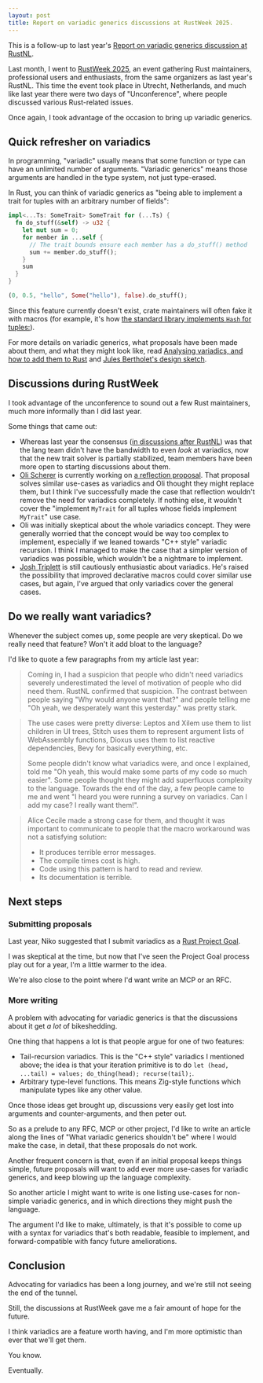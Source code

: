 ```yaml
---
layout: post
title: Report on variadic generics discussions at RustWeek 2025.
---
```


This is a follow-up to last year's [Report on variadic generics discussion at RustNL](https://poignardazur.github.io/2024/05/25/report-on-rustnl-variadics/).

Last month, I went to [RustWeek 2025](https://rustweek.org/), an event gathering Rust maintainers, professional users and enthusiasts, from the same organizers as last year's RustNL.
This time the event took place in Utrecht, Netherlands, and much like last year there were two days of "Unconference", where people discussed various Rust-related issues.

Once again, I took advantage of the occasion to bring up variadic generics.

## Quick refresher on variadics

In programming, "variadic" usually means that some function or type can have an unlimited number of arguments.
"Variadic generics" means those arguments are handled in the type system, not just type-erased.

In Rust, you can think of variadic generics as "being able to implement a trait for tuples with an arbitrary number of fields":

```rust
impl<...Ts: SomeTrait> SomeTrait for (...Ts) {
  fn do_stuff(&self) -> u32 {
    let mut sum = 0;
    for member in ...self {
      // The trait bounds ensure each member has a do_stuff() method
      sum += member.do_stuff();
    }
    sum
  }
}

(0, 0.5, "hello", Some("hello"), false).do_stuff();
```

Since this feature currently doesn't exist, crate maintainers will often fake it with macros (for example, it's how [the standard library implements `Hash` for tuples:](https://github.com/rust-lang/rust/blob/54ab4258397030d71cbc5fbf279c0bc1861560aa/library/core/src/hash/mod.rs#L927-L939)).

For more details on variadic generics, what proposals have been made about them, and what they might look like, read [Analysing variadics, and how to add them to Rust](https://poignardazur.github.io/2021/01/30/variadic-generics/) and [Jules Bertholet's design sketch](https://hackmd.io/@Jules-Bertholet/HJFy6uzDh).


## Discussions during RustWeek

I took advantage of the unconference to sound out a few Rust maintainers, much more informally than I did last year.

Some things that came out:

- Whereas last year the consensus ([in discussions after RustNL](https://rust-lang.zulipchat.com/#narrow/channel/213817-t-lang/topic/Report.20on.20variadic.20generics.20discussion.20at.20RustNL.2E/near/440652162)) was that the lang team didn't have the bandwidth to even *look* at variadics, now that the new trait solver is partially stabilized, team members have been more open to starting discussions about them.
- [Oli Scherer](https://github.com/oli-obk) is currently working on [a reflection proposal](https://github.com/rust-lang/rust-project-goals/pull/311). That proposal solves similar use-cases as variadics and Oli thought they might replace them, but I think I've successfully made the case that reflection wouldn't remove the need for variadics completely. If nothing else, it wouldn't cover the "implement `MyTrait` for all tuples whose fields implement `MyTrait`" use case.
- Oli was initially skeptical about the whole variadics concept. They were generally worried that the concept would be way too complex to implement, especially if we leaned towards "C++ style" variadic recursion. I think I managed to make the case that a simpler version of variadics was possible, which wouldn't be a nightmare to implement.
- [Josh Triplett](https://github.com/joshtriplett) is still cautiously enthusiastic about variadics. He's raised the possibility that improved declarative macros could cover similar use cases, but again, I've argued that only variadics cover the general cases.


## Do we really want variadics?

Whenever the subject comes up, some people are very skeptical.
Do we really need that feature?
Won't it add bloat to the language?

I'd like to quote a few paragraphs from my article last year:

> Coming in, I had a suspicion that people who didn't need variadics severely underestimated the level of motivation of people who did need them. RustNL confirmed that suspicion. The contrast between people saying "Why would anyone want that?" and people telling me "Oh yeah, we desperately want this yesterday." was pretty stark.

> The use cases were pretty diverse: Leptos and Xilem use them to list children in UI trees, Stitch uses them to represent argument lists of WebAssembly functions, Dioxus uses them to list reactive dependencies, Bevy for basically everything, etc.
>
> Some people didn't know what variadics were, and once I explained, told me "Oh yeah, this would make some parts of my code so much easier". Some people thought they might add superfluous complexity to the language. Towards the end of the day, a few people came to me and went "I heard you were running a survey on variadics. Can I add my case? I really want them!".

> Alice Cecile made a strong case for them, and thought it was important to communicate to people that the macro workaround was not a satisfying solution:
> 
> - It produces terrible error messages.
> - The compile times cost is high.
> - Code using this pattern is hard to read and review.
> - Its documentation is terrible.


## Next steps

### Submitting proposals

Last year, Niko suggested that I submit variadics as a [Rust Project Goal](https://blog.rust-lang.org/inside-rust/2024/05/07/announcing-project-goals.html).

I was skeptical at the time, but now that I've seen the Project Goal process play out for a year, I'm a little warmer to the idea.

We're also close to the point where I'd want write an MCP or an RFC.

### More writing

A problem with advocating for variadic generics is that the discussions about it get *a lot* of bikeshedding.

One thing that happens a lot is that people argue for one of two features:

- Tail-recursion variadics. This is the "C++ style" variadics I mentioned above; the idea is that your iteration primitive is to do `let (head, ...tail) = values; do_thing(head); recurse(tail);`.
- Arbitrary type-level functions. This means Zig-style functions which manipulate types like any other value.

Once those ideas get brought up, discussions very easily get lost into arguments and counter-arguments, and then peter out.

So as a prelude to any RFC, MCP or other project, I'd like to write an article along the lines of "What variadic generics shouldn't be" where I would make the case, in detail, that these proposals do not work.

Another frequent concern is that, even if an initial proposal keeps things simple, future proposals will want to add ever more use-cases for variadic generics, and keep blowing up the language complexity.

So another article I might want to write is one listing use-cases for non-simple variadic generics, and in which directions they might push the language.

The argument I'd like to make, ultimately, is that it's possible to come up with a syntax for variadics that's both readable, feasible to implement, and forward-compatible with fancy future ameliorations.


## Conclusion

Advocating for variadics has been a long journey, and we're still not seeing the end of the tunnel.

Still, the discussions at RustWeek gave me a fair amount of hope for the future.

I think variadics are a feature worth having, and I'm more optimistic than ever that we'll get them.

You know.

Eventually.
